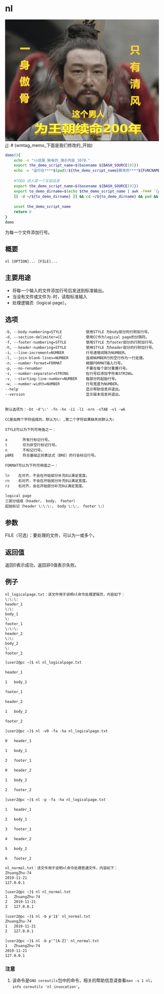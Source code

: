 nl
===
![](../../../wmimages/sg77_石灰吟_于谦.png)
[//]: # (wmtag_memo_下面是我们修改的_开始)
```bash
demo(){
    echo -e "\n这是_缺省的_演示内容_1070."
    export the_demo_script_name=$(basename ${BASH_SOURCE[0]})
    echo -e "运行在****$(pwd)/${the_demo_script_name}脚本的****${FUNCNAME}()函数中****第${LINENO}行\n"

    #TODO 进入某一个实验目录
    export the_demo_script_name=$(basename ${BASH_SOURCE[0]})
    export to_demo_dirname=$(echo $the_demo_script_name | awk -F### '{print $1}')
    [[ -d ~/${to_demo_dirname} ]] && cd ~/${to_demo_dirname} && pwd && ls -l

    unset the_demo_script_name
    return 0
}
demo
```
[//]: # (wmtag_memo_下面是我们修改的_结束)

为每一个文件添加行号。

## 概要

```shell
nl [OPTION]... [FILE]...
```

## 主要用途

- 将每一个输入的文件添加行号后发送到标准输出。
- 当没有文件或文件为`-`时，读取标准输入
- 处理逻辑页（logical page）。

## 选项

```shell
-b, --body-numbering=STYLE           使用STYLE 为body部分的行附加行号。
-d, --section-delimiter=CC           使用CC作为logical page的分隔符。
-f, --footer-numbering=STYLE         使用STYLE 为footer部分的行附加行号。
-h, --header-numbering=STYLE         使用STYLE 为header部分的行附加行号。
-i, --line-increment=NUMBER          行号递增间隔为NUMBER。
-l, --join-blank-lines=NUMBER        连续NUMBER行的空行作为一行处理。
-n, --number-format=FORMAT           根据FORMAT插入行号。
-p, --no-renumber                    不要在每个部分重置行号。
-s, --number-separator=STRING        在行号后添加字符串STRING。
-v, --starting-line-number=NUMBER    每部分的起始行号。
-w, --number-width=NUMBER            行号宽度为NUMBER。
--help                               显示帮助信息并退出。
--version                            显示版本信息并退出。


默认选项为：-bt -d'\:' -fn -hn -i1 -l1 -nrn -sTAB -v1 -w6

CC是由两个字符组成的，默认为\: ,第二个字符如果缺失则默认为:

STYLE可以为下列可用值之一：

a       所有行标记行号。
t       仅为非空行标记行号。
n       不标记行号。
pBRE    符合基础正则表达式（BRE）的行会标记行号。

FORMAT可以为下列可用值之一：

ln    左对齐，不会在开始部分补充0以满足宽度。
rn    右对齐，不会在开始部分补充0以满足宽度。
rz    右对齐，会在开始部分补充0以满足宽度。

logical page
三部分组成（header， body， footer）
起始标记（header \:\:\:， body \:\:， footer \:）
```

## 参数

FILE（可选）：要处理的文件，可以为一或多个。

## 返回值

返回0表示成功，返回非0值表示失败。

## 例子

```shell
nl_logicalpage.txt：该文件用于说明nl命令处理逻辑页，内容如下：
\:\:\:
header_1
\:\:
body_1
\:
footer_1
\:\:\:
header_2
\:\:
body_2
\:
footer_2
```

```shell
[user2@pc ~]$ nl nl_logicalpage.txt

header_1

1	body_1

footer_1

header_2

1	body_2

footer_2

[user2@pc ~]$ nl -v0 -fa -ha nl_logicalpage.txt

0	header_1

1	body_1

2	footer_1

0	header_2

1	body_2

2	footer_2

[user2@pc ~]$ nl -p -fa -ha nl_logicalpage.txt

1	header_1

2	body_1

3	footer_1

4	header_2

5	body_2

6	footer_2
```

```shell
nl_normal.txt：该文件用于说明nl命令处理普通文件，内容如下：
ZhuangZhu-74
2019-11-21
127.0.0.1
```

```shell
[user2@pc ~]$ nl nl_normal.txt
1	ZhuangZhu-74
2	2019-11-21
3	127.0.0.1

[user2@pc ~]$ nl -b p'1$' nl_normal.txt
ZhuangZhu-74
1	2019-11-21
2	127.0.0.1

[user2@pc ~]$ nl -b p'^[A-Z]' nl_normal.txt
1	ZhuangZhu-74
2019-11-21
127.0.0.1
```

### 注意

1. 该命令是`GNU coreutils`包中的命令，相关的帮助信息请查看`man -s 1 nl`，`info coreutils 'nl invocation'`。


